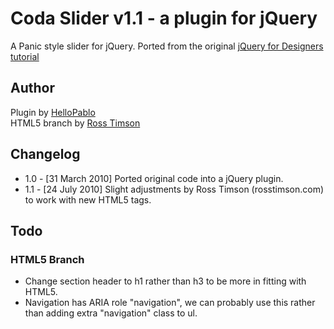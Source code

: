 Coda Slider v1.1 - a plugin for jQuery
======================================

A Panic style slider for jQuery. Ported from the original [jQuery for Designers tutorial](href=http://jqueryfordesigners.com/coda-slider-effect/ "jQuery For Designers tutorial")

Author
------

Plugin by [HelloPablo](href=http://hellopablo.co.uk "HelloPablo")  
HTML5 branch by [Ross Timson](href=http://rosstimson.com "Ross Timson")

Changelog
---------

  * 1.0 - [31 March 2010] Ported original code into a jQuery plugin.  
  * 1.1 - [24 July 2010] Slight adjustments by Ross Timson (rosstimson.com) to work with new HTML5 tags.

Todo
----

### HTML5 Branch
  * Change section header to h1 rather than h3 to be more in fitting with HTML5.
  * Navigation has ARIA role "navigation", we can probably use this rather than adding extra "navigation" class to ul.